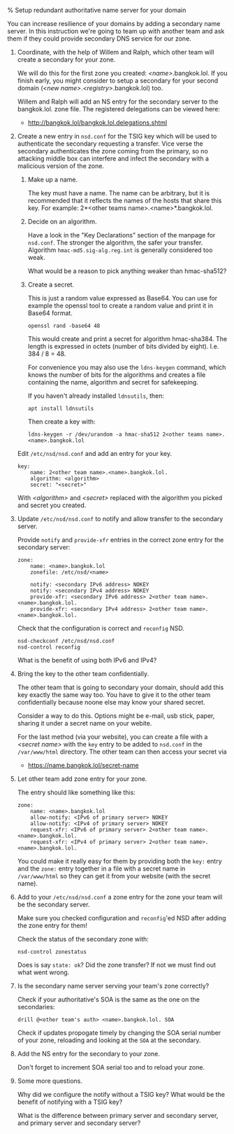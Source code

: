 % Setup redundant authoritative name server for your domain

You can increase resilience of your domains by adding a secondary name server.
In this instruction we're going to team up with another team and ask them if
they could provide secondary DNS service for our zone.

1.  Coordinate, with the help of Willem and Ralph, which other team will
    create a secondary for your zone.

    We will do this for the first zone you created: *\<name\>*.bangkok.lol.
    If you finish early, you might consider to setup a secondary for your
    second domain (*\<new name\>*.*\<registry\>*.bangkok.lol) too.

    Willem and Ralph will add an NS entry for the secondary server to the
    bangkok.lol. zone file.  The registered delegations can be viewed here:

      * <http://bangkok.lol/bangkok.lol.delegations.shtml>

2.  Create a new entry in `nsd.conf` for the TSIG key which will be used to
    authenticate the secondary requesting a transfer.  Vice verse the secondary 
    authenticates the zone coming from the primary, so no attacking middle
    box can interfere and infect the secondary with a malicious version of
    the zone.

    1.  Make up a name.
      
        The key must have a name.  The name can be arbitrary, but it is
        recommended that it reflects the names of the hosts that
        share this key.  For example:
        2*\<other teams name\>*.*\<name\>*.bangkok.lol.

    2.  Decide on an algorithm.
    
        Have a look in the "Key Declarations" section of the manpage for
        `nsd.conf`.  The stronger the algorithm, the safer your transfer.
        Algorithm `hmac-md5.sig-alg.reg.int` is generally considered too weak.

        What would be a reason to pick anything weaker than hmac-sha512?

    3.  Create a secret.

        This is just a random value expressed as Base64.  You can use for
        example the openssl tool to create a random value and print it in
        Base64 format.

            openssl rand -base64 48

        This would create and print a secret for algorithm hmac-sha384.
        The length is expressed in octets (number of bits divided by eight).
        I.e. 384 / 8 = 48.

        For convenience you may also use the `ldns-keygen` command, which
        knows the number of bits for the algorithms and creates a file
        containing the name, algorithm and secret for safekeeping.

        If you haven't already installed `ldnsutils`, then:

            apt install ldnsutils

        Then create a key with:

            ldns-keygen -r /dev/urandom -a hmac-sha512 2<other teams name>.<name>.bangkok.lol

    Edit `/etc/nsd/nsd.conf` and add an entry for your key.

        key:
            name: 2<other team name>.<name>.bangkok.lol.
            algorithm: <algorithm>
            secret: "<secret>"
    
    With *\<algorithm\>* and *\<secret\>* replaced with the algorithm you
    picked and secret you created.

3.  Update `/etc/nsd/nsd.conf` to notify and allow transfer to the secondary server.

    Provide `notify` and `provide-xfr` entries in the correct zone entry
    for the secondary server:

        zone:
            name: <name>.bangkok.lol
            zonefile: /etc/nsd/<name>

            notify: <secondary IPv6 address> NOKEY
            notify: <secondary IPv4 address> NOKEY
            provide-xfr: <secondary IPv6 address> 2<other team name>.<name>.bangkok.lol.
            provide-xfr: <secondary IPv4 address> 2<other team name>.<name>.bangkok.lol.

    Check that the configuration is correct and `reconfig` NSD.

        nsd-checkconf /etc/nsd/nsd.conf
        nsd-control reconfig

    What is the benefit of using both IPv6 and IPv4?

4.  Bring the key to the other team confidentially.

    The other team that is going to secondary your domain, should add this key
    exactly the same way too.  You have to give it to the other team
    confidentially because noone else may know your shared secret.

    Consider a way to do this.  Options might be e-mail, usb stick, paper,
    sharing it under a secret name on your webite.

    For the last method (via your website), you can create a file with a 
    *\<secret name\>* with the `key` entry to be added to `nsd.conf` in the
    `/var/www/html` directory.  The other team can then access your secret via

      * <https://name.bangkok.lol/secret-name>

5.  Let other team add zone entry for your zone.

    The entry should like something like this:

        zone:
            name: <name>.bangkok.lol
            allow-notify: <IPv6 of primary server> NOKEY
            allow-notify: <IPv4 of primary server> NOKEY
            request-xfr: <IPv6 of primary server> 2<other team name>.<name>.bangkok.lol.
            request-xfr: <IPv4 of primary server> 2<other team name>.<name>.bangkok.lol.

    You could make it really easy for them by providing both the `key:` entry
    and the `zone:` entry together in a file with a secret name in
    `/var/www/html` so they can get it from your website (with the secret name).

6.  Add to your `/etc/nsd/nsd.conf` a zone entry for the zone your team will
    be the secondary server.

    Make sure you checked configuration and `reconfig`'ed NSD after adding
    the zone entry for them!

    Check the status of the secondary zone with:

        nsd-control zonestatus

    Does is say `state: ok`?  Did the zone transfer?
    If not we must find out what went wrong.

7.  Is the secondary name server serving your team's zone correctly?

    Check if your authoritative's SOA is the same as the one on the secondaries:

        drill @<other team's auth> <name>.bangkok.lol. SOA

    Check if updates propogate timely by changing the SOA serial number of
    your zone, reloading and looking at the `SOA` at the secondary.

8.  Add the NS entry for the secondary to your zone.

    Don't forget to increment SOA serial too and to reload your zone.

9.  Some more questions.

    Why did we configure the notify without a TSIG key?
    What would be the benefit of notifying with a TSIG key?

    What is the difference between primary server and secondary server, and
    primary server and secondary server?

